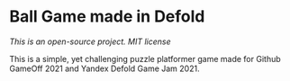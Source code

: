 # Ball Game made in Defold

*This is an open-source project. MIT license*

This is a simple, yet challenging puzzle platformer game made for Github GameOff 2021 and Yandex Defold Game Jam 2021.
